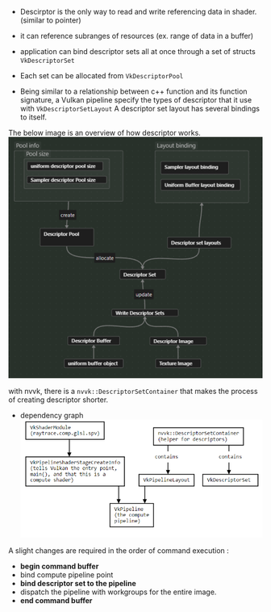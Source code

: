 
- Descirptor is the only way to read and write referencing data in shader. (similar to pointer)

- it can reference subranges of resources (ex. range of data in a buffer)
- application can bind descriptor sets all at once through a set of structs `VkDescriptorSet`
- Each set can be allocated from `VkDescriptorPool`


- Being similar to a relationship between c++ function and its function signature,
  a Vulkan pipeline specify the types of descriptor that it use with `VkDescriptorSetLayout` 
	  A descriptor set layout has several bindings to itself.

The below image is an overview of how descriptor works.
![](../../../images/Pasted%20image%2020240505205651.png)


with nvvk, there is a `nvvk::DescriptorSetContainer` that makes the process of creating descriptor shorter.
- dependency graph
  ![](../../../images/Pasted%20image%2020240505205952.png)


A slight changes are required in the order of command execution :
- **begin command buffer**
- bind compute pipeline point
- **bind descriptor set to the pipeline**
- dispatch the pipeline with workgroups for the entire image.
- **end command buffer**

